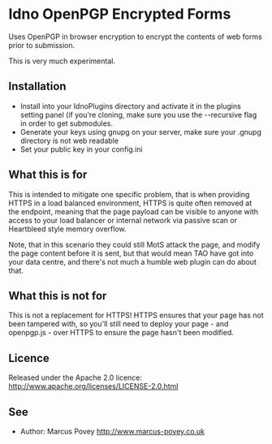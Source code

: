 Idno OpenPGP Encrypted Forms
============================

Uses OpenPGP in browser encryption to encrypt the contents of web forms prior to
submission.

This is very much experimental.

Installation
------------

 * Install into your IdnoPlugins directory and activate it in the plugins setting 
   panel (if you're cloning, make sure you use the --recursive flag in order to get submodules.
 * Generate your keys using gnupg on your server, make sure your .gnupg directory is not web readable
 * Set your public key in your config.ini

What this is for
----------------

This is intended to mitigate one specific problem, that is when providing HTTPS in a load
balanced environment, HTTPS is quite often removed at the endpoint, meaning that the page payload
can be visible to anyone with access to your load balancer or internal network via passive scan or
Heartbleed style memory overflow.

Note, that in this scenario they could still MotS attack the page, and modify the page content before 
it is sent, but that would mean TAO have got into your data centre, and there's not much a humble
web plugin can do about that.


What this is not for
--------------------

This is not a replacement for HTTPS! HTTPS ensures that your page has not been tampered with, so you'll
still need to deploy your page - and openpgp.js - over HTTPS to ensure the page hasn't been modified.


Licence
-------

Released under the Apache 2.0 licence: http://www.apache.org/licenses/LICENSE-2.0.html

See
---
 * Author: Marcus Povey <http://www.marcus-povey.co.uk> 

